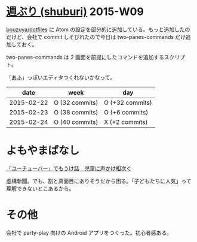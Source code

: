 # [週ぶり (shuburi)][shuburi] 2015-W09

[bouzuya/dotfiles][] に Atom の設定を部分的に追加している。もっと追加したのだけど、会社で commit しそびれたので今日は two-panes-commands だけ追加しておく。

two-panes-commands は 2 画面を前提にしたコマンドを追加するスクリプト。

「[あふ](http://www.h5.dion.ne.jp/~akt/)」っぽいエディタつくれないかなって。

date       | week            | day
-----------|-----------------|-----------------
2015-02-22 | O (32 commits)  | O (+32 commits)
2015-02-23 | O (38 commits)  | O (+6 commits)
2015-02-24 | O (40 commits)  | X (+2 commits)

# よもやまばなし

[「ユーチューバー」でもうけ話　児童に声かけ相次ぐ](http://b.hatena.ne.jp/entry/242586737/comment/bouzuya)

虚構新聞。でも、割と真面目にありそうだから困る。「子どもたちに人気」って理解できないとこあるから。

# その他

会社で party-play 向けの Android アプリをつくった。初心者感ある。

[shuburi]: http://shuburi.org
[bouzuya/dotfiles]: https://github.com/bouzuya/dotfiles
